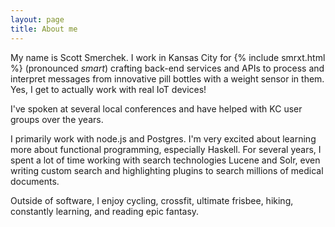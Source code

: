 ```yaml
---
layout: page
title: About me
---
```


My name is Scott Smerchek. I work in Kansas City for {% include smrxt.html %} (pronounced _smart_)
crafting back-end services and APIs to process and interpret messages from
innovative pill bottles with a weight sensor in them. Yes, I get to actually work
with real IoT devices!

I've spoken at several local conferences and have helped with KC user groups over
the years.

I primarily work with node.js and Postgres. I'm very excited about learning
more about functional programming, especially Haskell. For several years, I
spent a lot of time working with search technologies Lucene and Solr, even writing
custom search and highlighting plugins to search millions of medical documents.

Outside of software, I enjoy cycling, crossfit, ultimate frisbee, hiking,
constantly learning, and reading epic fantasy.
